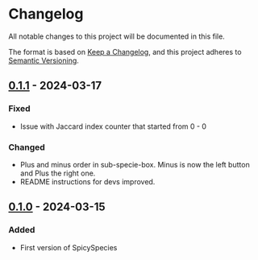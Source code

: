 # Changelog

All notable changes to this project will be documented in this file.

The format is based on [Keep a Changelog](https://keepachangelog.com/en/1.1.0/),
and this project adheres to [Semantic Versioning](https://semver.org/spec/v2.0.0.html).

## [0.1.1] - 2024-03-17

### Fixed

- Issue with Jaccard index counter that started from 0 - 0

### Changed

- Plus and minus order in sub-specie-box. Minus is now the left button and Plus the right one.
- README instructions for devs improved.

## [0.1.0] - 2024-03-15

### Added

- First version of SpicySpecies

[0.1.1]: https://github.com/WatzTheEngineer/SpicySpecies/releases/tag/v0.1.1
[0.1.0]: https://github.com/WatzTheEngineer/SpicySpecies/releases/tag/v0.1.0